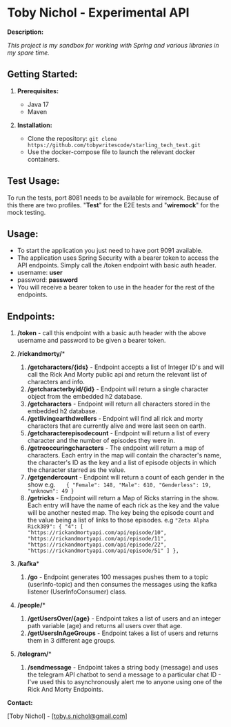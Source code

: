 # Toby Nichol - Experimental API

**Description:**

_This project is my sandbox for working with Spring and various libraries in my spare time._

## **Getting Started:**

1.  **Prerequisites:**
    *   Java 17
    * Maven
    

2.  **Installation:**
    *   Clone the repository: `git clone https://github.com/tobywritescode/starling_tech_test.git`
    * Use the docker-compose file to launch the relevant docker containers.

## **Test Usage:**
To run the tests, port 8081 needs to be available for wiremock. Because of this there are two profiles. "**Test**" for the E2E tests and "**wiremock**" for the mock testing.

## **Usage:**

*   To start the application you just need to have port 9091 available.
* The application uses Spring Security with a bearer token to access the API endpoints. Simply call the /token endpoint with basic auth header. 
* username: **user**
* password: **password**
* You will receive a bearer token to use in the header for the rest of the endpoints.


## **Endpoints:**

1. **/token** - call this endpoint with a basic auth header with the above username and password to be given a bearer token.

2. **/rickandmorty/***
   1. **/getcharacters/{ids}** - Endpoint accepts a list of Integer ID's and will call the Rick And Morty public api and return the relevant list of characters and info.
   2. **/getcharacterbyid/{id}** - Endpoint will return a single character object from the embedded h2 database.
   3. **/getcharacters** - Endpoint will return all characters stored in the embedded h2 database.
   4. **/getlivingearthdwellers** - Endpoint will find all rick and morty characters that are currently alive and were last seen on earth.
   5. **/getcharacterepisodecount** - Endpoint will return a list of every character and the number of episodes they were in.
   6. **/getreoccuringcharacters** - The endpoint will return a map of characters. Each entry in the map will contain the character's name, the character's ID as the key and a list of episode objects in which the character starred as the value.
   7. **/getgendercount** - Endpoint will return a count of each gender in the show e.g.
`   {
    "Female": 148,
    "Male": 610,
    "Genderless": 19,
    "unknown": 49
}`
   8. **/getricks** - Endpoint will return a Map of Ricks starring in the show. Each entry will have the name of each rick as the key and the value will be another nested map. The key being the episode count and the value being a list of links to those episodes. e.g     `"Zeta Alpha Rick389": {
      "4": [
      "https://rickandmortyapi.com/api/episode/10",
      "https://rickandmortyapi.com/api/episode/11",
      "https://rickandmortyapi.com/api/episode/22",
      "https://rickandmortyapi.com/api/episode/51"
      ]
      },`

3. **/kafka***
   1. **/go** - Endpoint generates 100 messages pushes them to a topic (userInfo-topic) and then consumes the messages using the kafka listener (UserInfoConsumer) class.
4. **/people/***
   1. **/getUsersOver/{age}** - Endpoint takes a list of users and an integer path variable (age) and returns all users over that age.
   2. **/getUsersInAgeGroups** - Endpoint takes a list of users and returns them in 3 different age groups.
5. **/telegram/***
   1. **/sendmessage** - Endpoint takes a string body (message) and uses the telegram API chatbot to send a message to a particular chat ID - I've used this to asynchronously alert me to anyone using one of the Rick And Morty Endpoints.

**Contact:**

[Toby Nichol] - [toby.s.nichol@gmail.com]
